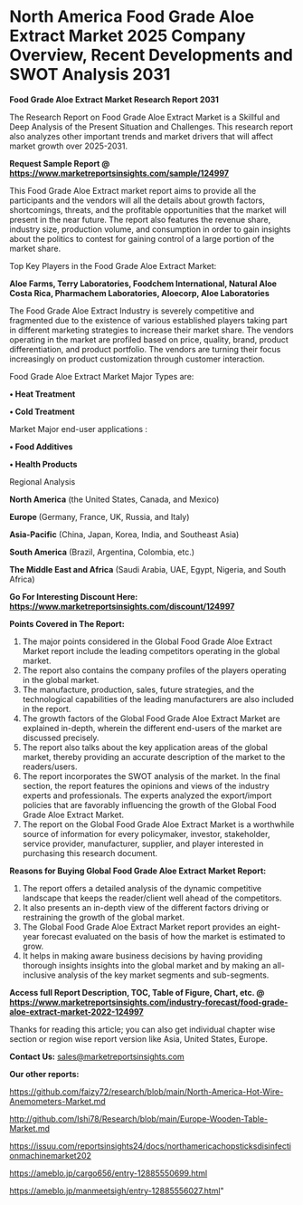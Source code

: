 # North America Food Grade Aloe Extract Market 2025 Company Overview, Recent Developments and SWOT Analysis 2031

<strong>Food Grade Aloe Extract Market Research Report 2031</strong>

The Research Report on Food Grade Aloe Extract Market is a Skillful and Deep Analysis of the Present Situation and Challenges. This research report also analyzes other important trends and market drivers that will affect market growth over 2025-2031.

<strong>Request Sample Report @ <a href=https://www.marketreportsinsights.com/sample/124997>https://www.marketreportsinsights.com/sample/124997</a></strong>

This Food Grade Aloe Extract market report aims to provide all the participants and the vendors will all the details about growth factors, shortcomings, threats, and the profitable opportunities that the market will present in the near future. The report also features the revenue share, industry size, production volume, and consumption in order to gain insights about the politics to contest for gaining control of a large portion of the market share.

Top Key Players in the Food Grade Aloe Extract Market:

<strong>Aloe Farms, Terry Laboratories, Foodchem International, Natural Aloe Costa Rica, Pharmachem Laboratories, Aloecorp, Aloe Laboratories</strong>

The Food Grade Aloe Extract Industry is severely competitive and fragmented due to the existence of various established players taking part in different marketing strategies to increase their market share. The vendors operating in the market are profiled based on price, quality, brand, product differentiation, and product portfolio. The vendors are turning their focus increasingly on product customization through customer interaction.

Food Grade Aloe Extract Market Major Types are:

<strong>• Heat Treatment

• Cold Treatment</strong>

Market Major end-user applications :

<strong>• Food Additives

• Health Products</strong>

Regional Analysis

</u><strong><b>North America</b></strong> (the United States, Canada, and Mexico)

<strong><b>Europe </b></strong>(Germany, France, UK, Russia, and Italy)

<strong><b>Asia-Pacific</b></strong> (China, Japan, Korea, India, and Southeast Asia)

<strong><b>South America</b></strong> (Brazil, Argentina, Colombia, etc.)

<strong><b>The Middle East and Africa</b></strong> (Saudi Arabia, UAE, Egypt, Nigeria, and South Africa)

<strong>Go For Interesting Discount Here: <a href=https://www.marketreportsinsights.com/discount/124997>https://www.marketreportsinsights.com/discount/124997</a></strong>

<strong>Points Covered in The Report:</strong>
<ol>
  <li>The major points considered in the Global Food Grade Aloe Extract Market report include the leading competitors operating in the global market.</li>
  <li>The report also contains the company profiles of the players operating in the global market.</li>
  <li>The manufacture, production, sales, future strategies, and the technological capabilities of the leading manufacturers are also included in the report.</li>
  <li>The growth factors of the Global Food Grade Aloe Extract Market are explained in-depth, wherein the different end-users of the market are discussed precisely.</li>
  <li>The report also talks about the key application areas of the global market, thereby providing an accurate description of the market to the readers/users.</li>
  <li>The report incorporates the SWOT analysis of the market. In the final section, the report features the opinions and views of the industry experts and professionals. The experts analyzed the export/import policies that are favorably influencing the growth of the Global Food Grade Aloe Extract Market.</li>
  <li>The report on the Global Food Grade Aloe Extract Market is a worthwhile source of information for every policymaker, investor, stakeholder, service provider, manufacturer, supplier, and player interested in purchasing this research document.</li>
</ol>
<strong>Reasons for Buying Global Food Grade Aloe Extract Market Report:</strong>

<ol>
  <li>The report offers a detailed analysis of the dynamic competitive landscape that keeps the reader/client well ahead of the competitors.</li>
  <li>It also presents an in-depth view of the different factors driving or restraining the growth of the global market.</li>
  <li>The Global Food Grade Aloe Extract Market report provides an eight-year forecast evaluated on the basis of how the market is estimated to grow.</li>
  <li>It helps in making aware business decisions by having providing thorough insights insights into the global market and by making an all-inclusive analysis of the key market segments and sub-segments.</li>
</ol>
<strong>Access full Report Description, TOC, Table of Figure, Chart, etc. @ <a href=https://www.marketreportsinsights.com/industry-forecast/food-grade-aloe-extract-market-2022-124997>https://www.marketreportsinsights.com/industry-forecast/food-grade-aloe-extract-market-2022-124997</a></strong>


Thanks for reading this article; you can also get individual chapter wise section or region wise report version like Asia, United States, Europe.

<strong>Contact Us:</strong>
sales@marketreportsinsights.com

<strong>Our other reports:</strong>

<a href=https://github.com/faizy72/research/blob/main/North-America-Hot-Wire-Anemometers-Market.md>https://github.com/faizy72/research/blob/main/North-America-Hot-Wire-Anemometers-Market.md</a>

<a href=http://github.com/Ishi78/Research/blob/main/Europe-Wooden-Table-Market.md>http://github.com/Ishi78/Research/blob/main/Europe-Wooden-Table-Market.md</a>

<a href=https://issuu.com/reportsinsights24/docs/northamericachopsticksdisinfectionmachinemarket202>https://issuu.com/reportsinsights24/docs/northamericachopsticksdisinfectionmachinemarket202</a>

<a href=https://ameblo.jp/cargo656/entry-12885550699.html>https://ameblo.jp/cargo656/entry-12885550699.html</a>

<a href=https://ameblo.jp/manmeetsigh/entry-12885556027.html>https://ameblo.jp/manmeetsigh/entry-12885556027.html</a>"
